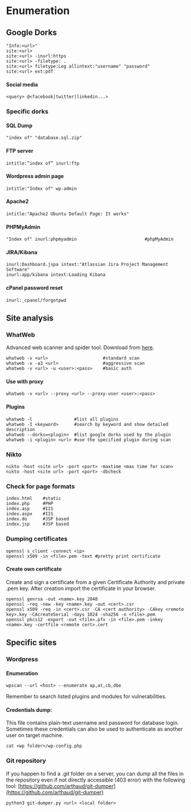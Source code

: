 # Enumeration

## Google Dorks

```
"Info:<url>"
site:<url>
site:<url> -inurl:https
site:<url> -filetype: .
site:<url> filetype:Log allintext:"username" "password"
site:<url> ext:pdf
```

#### Social media

```
<query> @<facebook|twitter|linkedin...>
```

### Specific dorks

#### SQL Dump

```
"index of" "database.sql.zip" 
```

#### FTP server

```
intitle:”index of” inurl:ftp
```

#### Wordpress admin page

```
intitle:"Index of" wp-admin                 
```

#### Apache2

```
intitle:"Apache2 Ubuntu Default Page: It works" 
```

#### PHPMyAdmin

```
"Index of" inurl:phpmyadmin                          #phpMyAdmin
```

#### JIRA/Kibana

```
inurl:Dashboard.jspa intext:"Atlassian Jira Project Management Software"
inurl:app/kibana intext:Loading Kibana
```

#### cPanel password reset

```
inurl:_cpanel/forgotpwd
```

## Site analysis

### WhatWeb

Advanced web scanner and spider tool. Download from [here](https://github.com/urbanadventurer/WhatWeb).

```
whatweb -v <url>                     #standard scan
whatweb -v -a3 <url>                 #aggressive scan
whatweb -v <url> -u <user>:<pass>    #basic auth
```

#### Use with proxy

```
whatweb -v <url> --proxy <url> --proxy-user <user>:<pass>
```

#### Plugins

```
whatweb -l                #list all plugins
whatweb -I <keyword>      #search by keyword and show detailed description
whatweb --dorks=<plugin>  #list google dorks used by the plugin
whatweb -i <plugin> <url> #use the specified plugin during scan
```

### Nikto

```
nikto -host <site url> -port <port> -maxtime <max time for scan>
nikto -host <site url> -port <port> -dbcheck
```

### Check for page formats

```
index.html    #static
index.php     #PHP
index.asp     #IIS
index.aspx    #IIS
index.do      #JSP based
index.jsp     #JSP based
```

### Dumping certificates

```
openssl s_client -connect <ip>
openssl x509 -in <file>.pem -text #pretty print certificate 
```

#### Create own certificate

Create and sign a certificate from a given Certificate Authority and private .pem key. After creation import the certificate in your browser.

```
openssl genrsa -out <name>.key 2048
openssl -req -new -key <name>.key -out <cert>.csr
openssl x509 -req -in <cert>.csr -CA <cert authority> -CAkey <remote key>.key -CAcreateSerial -days 1024 -sha256 -o <file>.pem
openssl pkcs12 -export -out <file>.pfx -in <file>.pem -inkey <name>.key -certfile <remote cert>.cert
```

## Specific sites

### Wordpress

#### Enumeration

```http
wpscan --url <host> --enumerate ap,at,cb,dbe
```

Remember to search listed plugins and modules for vulnerabilities.

#### Credentials dump:

This file contains plain-text username and password for database login. Sometimes these credentials can also be used to authenticate as another user on target machine.

```http
cat <wp folder>/wp-config.php
```

### Git repository

If you happen to find a .git folder on a server, you can dump all the files in the repository even if not directly accessible (403 error) with the following tool: [https://github.com/arthaud/git-dumper](https://github.com/arthaud/git-dumper)

```
python3 git-dumper.py <url> <local folder>
```
